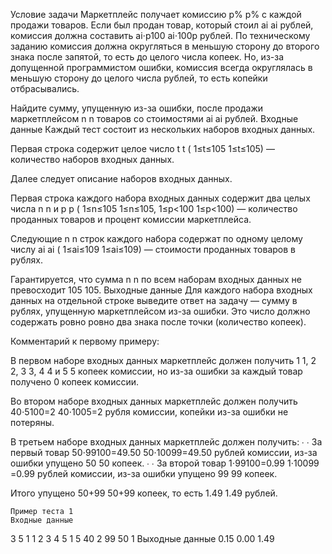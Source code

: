 Условие задачи
Маркетплейс получает комиссию 
p%
p% с каждой продажи товаров. Если был продан товар, который стоил 
ai
ai​ рублей, комиссия должна составить 
ai⋅p100
ai​⋅100p​ рублей. По техническому заданию комиссия должна округляться в меньшую сторону до второго знака после запятой, то есть до целого числа копеек. Но, из-за допущенной программистом ошибки, комиссия всегда округлялась в меньшую сторону до целого числа рублей, то есть копейки отбрасывались. 

Найдите сумму, упущенную из-за ошибки, после продажи маркетплейсом 
n
n товаров со стоимостями 
ai
ai​ рублей.
Входные данные
Каждый тест состоит из нескольких наборов входных данных.

Первая строка содержит целое число 
t
t (
1≤t≤105
1≤t≤105) — количество наборов входных данных.

Далее следует описание наборов входных данных.

Первая строка каждого набора входных данных содержит два целых числа 
n
n и 
p
p (
1≤n≤105
1≤n≤105, 
1≤p<100
1≤p<100) —
количество проданных товаров и процент комиссии маркетплейса.

Следующие 
n
n строк каждого набора содержат по одному целому числу 
ai
ai​ (
1≤ai≤109
1≤ai​≤109) — стоимости проданных товаров в рублях.

Гарантируется, что сумма 
n
n по всем наборам входных данных не превосходит 
105
105.
Выходные данные
Для каждого набора входных данных на отдельной строке выведите ответ на задачу — сумму в рублях, упущенную маркетплейсом из-за ошибки. Это число должно содержать 
ровно
ровно два знака после точки (количество копеек).

Комментарий к первому примеру:

В первом наборе входных данных маркетплейс должен получить 
1
1, 
2
2, 
3
3, 
4
4 и 
5
5 копеек комиссии, но из-за ошибки за каждый товар получено 0 копеек комиссии.

Во втором наборе входных данных маркетплейс должен получить 
40⋅5100=2
40⋅1005​=2 рубля комиссии, копейки из-за ошибки не потеряны.

В третьем наборе входных данных маркетплейс должен получить:
∙
∙ За первый товар 
50⋅99100=49.50
50⋅10099​=49.50 рублей комиссии, из-за ошибки упущено 
50
50 копеек.
∙
∙ За второй товар 
1⋅99100=0.99
1⋅10099​=0.99 рублей комиссии, из-за ошибки упущено 
99
99 копеек.

Итого упущено 
50+99
50+99 копеек, то есть 
1.49
1.49 рублей.

    Пример теста 1
    Входные данные

3
5 1
1
2
3
4
5
1 5
40
2 99
50
1
Выходные данные
0.15
0.00
1.49
